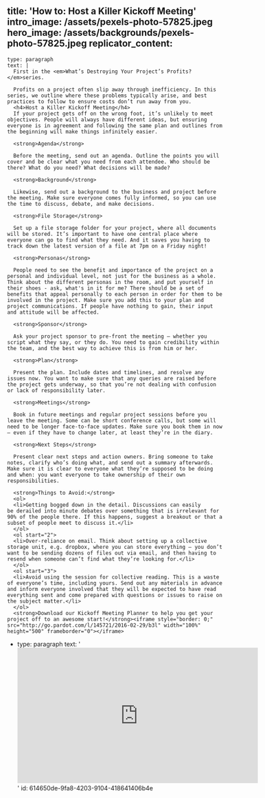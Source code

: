 title: 'How to: Host a Killer Kickoff Meeting'
intro_image: /assets/pexels-photo-57825.jpeg
hero_image: /assets/backgrounds/pexels-photo-57825.jpeg
replicator_content:
  - 
    type: paragraph
    text: |
      First in the <em>What’s Destroying Your Project’s Profits? </em>series.
      
      Profits on a project often slip away through inefficiency. In this series, we outline where these problems typically arise, and best practices to follow to ensure costs don’t run away from you.
      <h4>Host a Killer Kickoff Meeting</h4>
      If your project gets off on the wrong foot, it’s unlikely to meet objectives. People will always have different ideas, but ensuring everyone is in agreement and following the same plan and outlines from the beginning will make things infinitely easier.
      
      <strong>Agenda</strong>
      
      Before the meeting, send out an agenda. Outline the points you will cover and be clear what you need from each attendee. Who should be there? What do you need? What decisions will be made?
      
      <strong>Background</strong>
      
      Likewise, send out a background to the business and project before the meeting. Make sure everyone comes fully informed, so you can use the time to discuss, debate, and make decisions.
      
      <strong>File Storage</strong>
      
      Set up a file storage folder for your project, where all documents will be stored. It’s important to have one central place where everyone can go to find what they need. And it saves you having to track down the latest version of a file at 7pm on a Friday night!
      
      <strong>Personas</strong>
      
      People need to see the benefit and importance of the project on a personal and individual level, not just for the business as a whole. Think about the different personas in the room, and put yourself in their shoes - ask, what's in it for me? There should be a set of benefits that appeal personally to each person in order for them to be involved in the project. Make sure you add this to your plan and project communications. If people have nothing to gain, their input and attitude will be affected.
      
      <strong>Sponsor</strong>
      
      Ask your project sponsor to pre-front the meeting – whether you script what they say, or they do. You need to gain credibility within the team, and the best way to achieve this is from him or her.
      
      <strong>Plan</strong>
      
      Present the plan. Include dates and timelines, and resolve any issues now. You want to make sure that any queries are raised before the project gets underway, so that you’re not dealing with confusion or lack of responsibility later.
      
      <strong>Meetings</strong>
      
      Book in future meetings and regular project sessions before you leave the meeting. Some can be short conference calls, but some will need to be longer face-to-face updates. Make sure you book them in now – even if they have to change later, at least they’re in the diary.
      
      <strong>Next Steps</strong>
      
      Present clear next steps and action owners. Bring someone to take notes, clarify who’s doing what, and send out a summary afterwards. Make sure it is clear to everyone what they’re supposed to be doing and when: you want everyone to take ownership of their own responsibilities.
      
      <strong>Things to Avoid:</strong>
      <ol>
      <li>Getting bogged down in the detail. Discussions can easily be derailed into minute debates over something that is irrelevant for 90% of the people there. If this happens, suggest a breakout or that a subset of people meet to discuss it.</li>
      </ol>
      <ol start="2">
      <li>Over-reliance on email. Think about setting up a collective storage unit, e.g. dropbox, where you can store everything – you don’t want to be sending dozens of files out via email, and then having to resend when someone can’t find what they’re looking for.</li>
      </ol>
      <ol start="3">
      <li>Avoid using the session for collective reading. This is a waste of everyone’s time, including yours. Send out any materials in advance and inform everyone involved that they will be expected to have read everything sent and come prepared with questions or issues to raise on the subject matter.</li>
      </ol>
      <strong>Download our Kickoff Meeting Planner to help you get your project off to an awesome start!</strong><iframe style="border: 0;" src="http://go.pardot.com/l/145721/2016-02-29/b3l" width="100%" height="500" frameborder="0"></iframe>
  - 
    type: paragraph
    text: '<iframe src="https://www.youtube.com/embed/tVKn9Q5Dass" width="560" height="315" frameborder="0" allowfullscreen="allowfullscreen"></iframe>'
id: 614650de-9fa8-4203-9104-418641406b4e
